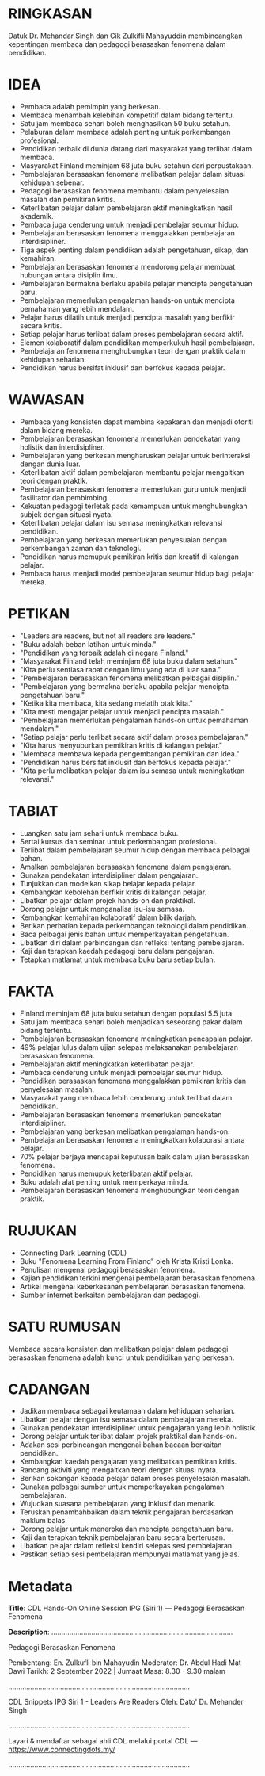 # RINGKASAN
Datuk Dr. Mehandar Singh dan Cik Zulkifli Mahayuddin membincangkan kepentingan membaca dan pedagogi berasaskan fenomena dalam pendidikan.

# IDEA
- Pembaca adalah pemimpin yang berkesan.
- Membaca menambah kelebihan kompetitif dalam bidang tertentu.
- Satu jam membaca sehari boleh menghasilkan 50 buku setahun.
- Pelaburan dalam membaca adalah penting untuk perkembangan profesional.
- Pendidikan terbaik di dunia datang dari masyarakat yang terlibat dalam membaca.
- Masyarakat Finland meminjam 68 juta buku setahun dari perpustakaan.
- Pembelajaran berasaskan fenomena melibatkan pelajar dalam situasi kehidupan sebenar.
- Pedagogi berasaskan fenomena membantu dalam penyelesaian masalah dan pemikiran kritis.
- Keterlibatan pelajar dalam pembelajaran aktif meningkatkan hasil akademik.
- Pembaca juga cenderung untuk menjadi pembelajar seumur hidup.
- Pembelajaran berasaskan fenomena menggalakkan pembelajaran interdisipliner.
- Tiga aspek penting dalam pendidikan adalah pengetahuan, sikap, dan kemahiran.
- Pembelajaran berasaskan fenomena mendorong pelajar membuat hubungan antara disiplin ilmu.
- Pembelajaran bermakna berlaku apabila pelajar mencipta pengetahuan baru.
- Pembelajaran memerlukan pengalaman hands-on untuk mencipta pemahaman yang lebih mendalam.
- Pelajar harus dilatih untuk menjadi pencipta masalah yang berfikir secara kritis.
- Setiap pelajar harus terlibat dalam proses pembelajaran secara aktif.
- Elemen kolaboratif dalam pendidikan memperkukuh hasil pembelajaran.
- Pembelajaran fenomena menghubungkan teori dengan praktik dalam kehidupan seharian.
- Pendidikan harus bersifat inklusif dan berfokus kepada pelajar.

# WAWASAN
- Pembaca yang konsisten dapat membina kepakaran dan menjadi otoriti dalam bidang mereka.
- Pembelajaran berasaskan fenomena memerlukan pendekatan yang holistik dan interdisipliner.
- Pembelajaran yang berkesan mengharuskan pelajar untuk berinteraksi dengan dunia luar.
- Keterlibatan aktif dalam pembelajaran membantu pelajar mengaitkan teori dengan praktik.
- Pembelajaran berasaskan fenomena memerlukan guru untuk menjadi fasilitator dan pembimbing.
- Kekuatan pedagogi terletak pada kemampuan untuk menghubungkan subjek dengan situasi nyata.
- Keterlibatan pelajar dalam isu semasa meningkatkan relevansi pendidikan.
- Pembelajaran yang berkesan memerlukan penyesuaian dengan perkembangan zaman dan teknologi.
- Pendidikan harus memupuk pemikiran kritis dan kreatif di kalangan pelajar.
- Pembaca harus menjadi model pembelajaran seumur hidup bagi pelajar mereka.

# PETIKAN
- "Leaders are readers, but not all readers are leaders."
- "Buku adalah beban latihan untuk minda."
- "Pendidikan yang terbaik adalah di negara Finland."
- "Masyarakat Finland telah meminjam 68 juta buku dalam setahun."
- "Kita perlu sentiasa rapat dengan ilmu yang ada di luar sana."
- "Pembelajaran berasaskan fenomena melibatkan pelbagai disiplin."
- "Pembelajaran yang bermakna berlaku apabila pelajar mencipta pengetahuan baru."
- "Ketika kita membaca, kita sedang melatih otak kita."
- "Kita mesti mengajar pelajar untuk menjadi pencipta masalah."
- "Pembelajaran memerlukan pengalaman hands-on untuk pemahaman mendalam."
- "Setiap pelajar perlu terlibat secara aktif dalam proses pembelajaran."
- "Kita harus menyuburkan pemikiran kritis di kalangan pelajar."
- "Membaca membawa kepada pengembangan pemikiran dan idea."
- "Pendidikan harus bersifat inklusif dan berfokus kepada pelajar."
- "Kita perlu melibatkan pelajar dalam isu semasa untuk meningkatkan relevansi."

# TABIAT
- Luangkan satu jam sehari untuk membaca buku.
- Sertai kursus dan seminar untuk perkembangan profesional.
- Terlibat dalam pembelajaran seumur hidup dengan membaca pelbagai bahan.
- Amalkan pembelajaran berasaskan fenomena dalam pengajaran.
- Gunakan pendekatan interdisipliner dalam pengajaran.
- Tunjukkan dan modelkan sikap belajar kepada pelajar.
- Kembangkan kebolehan berfikir kritis di kalangan pelajar.
- Libatkan pelajar dalam projek hands-on dan praktikal.
- Dorong pelajar untuk menganalisa isu-isu semasa.
- Kembangkan kemahiran kolaboratif dalam bilik darjah.
- Berikan perhatian kepada perkembangan teknologi dalam pendidikan.
- Baca pelbagai jenis bahan untuk memperkayakan pengetahuan.
- Libatkan diri dalam perbincangan dan refleksi tentang pembelajaran.
- Kaji dan terapkan kaedah pedagogi baru dalam pengajaran.
- Tetapkan matlamat untuk membaca buku baru setiap bulan.

# FAKTA
- Finland meminjam 68 juta buku setahun dengan populasi 5.5 juta.
- Satu jam membaca sehari boleh menjadikan seseorang pakar dalam bidang tertentu.
- Pembelajaran berasaskan fenomena meningkatkan pencapaian pelajar.
- 49% pelajar lulus dalam ujian selepas melaksanakan pembelajaran berasaskan fenomena.
- Pembelajaran aktif meningkatkan keterlibatan pelajar.
- Pembaca cenderung untuk menjadi pembelajar seumur hidup.
- Pendidikan berasaskan fenomena menggalakkan pemikiran kritis dan penyelesaian masalah.
- Masyarakat yang membaca lebih cenderung untuk terlibat dalam pendidikan.
- Pembelajaran berasaskan fenomena memerlukan pendekatan interdisipliner.
- Pembelajaran yang berkesan melibatkan pengalaman hands-on.
- Pembelajaran berasaskan fenomena meningkatkan kolaborasi antara pelajar.
- 70% pelajar berjaya mencapai keputusan baik dalam ujian berasaskan fenomena.
- Pendidikan harus memupuk keterlibatan aktif pelajar.
- Buku adalah alat penting untuk memperkaya minda.
- Pembelajaran berasaskan fenomena menghubungkan teori dengan praktik.

# RUJUKAN
- Connecting Dark Learning (CDL)
- Buku "Fenomena Learning From Finland" oleh Krista Kristi Lonka.
- Penulisan mengenai pedagogi berasaskan fenomena.
- Kajian pendidikan terkini mengenai pembelajaran berasaskan fenomena.
- Artikel mengenai keberkesanan pembelajaran berasaskan fenomena.
- Sumber internet berkaitan pembelajaran dan pedagogi.

# SATU RUMUSAN
Membaca secara konsisten dan melibatkan pelajar dalam pedagogi berasaskan fenomena adalah kunci untuk pendidikan yang berkesan.

# CADANGAN
- Jadikan membaca sebagai keutamaan dalam kehidupan seharian.
- Libatkan pelajar dengan isu semasa dalam pembelajaran mereka.
- Gunakan pendekatan interdisipliner untuk pengajaran yang lebih holistik.
- Dorong pelajar untuk terlibat dalam projek praktikal dan hands-on.
- Adakan sesi perbincangan mengenai bahan bacaan berkaitan pendidikan.
- Kembangkan kaedah pengajaran yang melibatkan pemikiran kritis.
- Rancang aktiviti yang mengaitkan teori dengan situasi nyata.
- Berikan sokongan kepada pelajar dalam proses penyelesaian masalah.
- Gunakan pelbagai sumber untuk memperkayakan pengalaman pembelajaran.
- Wujudkan suasana pembelajaran yang inklusif dan menarik.
- Teruskan penambahbaikan dalam teknik pengajaran berdasarkan maklum balas.
- Dorong pelajar untuk meneroka dan mencipta pengetahuan baru.
- Kaji dan terapkan teknik pembelajaran baru secara berterusan.
- Libatkan pelajar dalam refleksi kendiri selepas sesi pembelajaran.
- Pastikan setiap sesi pembelajaran mempunyai matlamat yang jelas.

# Metadata
**Title**: CDL Hands-On Online Session IPG (Siri 1) — Pedagogi Berasaskan Fenomena

**Description**: ...........................................................................................

Pedagogi Berasaskan Fenomena

Pembentang: En. Zulkufli bin Mahayudin
Moderator: Dr. Abdul Hadi Mat Dawi
Tarikh: 2 September 2022   |   Jumaat
Masa: 8.30 - 9.30 malam

...........................................................................................

CDL Snippets IPG Siri 1 - Leaders Are Readers
Oleh: Dato' Dr. Mehander Singh

...........................................................................................

Layari & mendaftar sebagai ahli CDL melalui portal CDL — https://www.connectingdots.my/

...........................................................................................